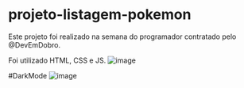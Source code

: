 # projeto-listagem-pokemon

Este projeto foi realizado na semana do programador contratado pelo @DevEmDobro.

Foi utilizado HTML, CSS e JS.
![image](https://github.com/lucasmacedobernardino/projeto-listagem-pokemon/assets/73115699/9c1225cf-fec7-4cad-ae43-95e6e0ebec66)

#DarkMode
![image](https://github.com/lucasmacedobernardino/projeto-listagem-pokemon/assets/73115699/51ebf219-a36b-4106-a86e-5761b237c7cc)

